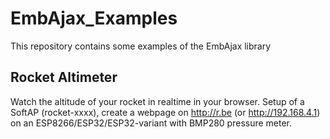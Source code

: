 # EmbAjax_Examples
This repository contains some examples of the EmbAjax library

## Rocket Altimeter
Watch the altitude of your rocket in realtime in your browser.
Setup of a SoftAP (rocket-xxxx), create a webpage on http://r.be (or http://192.168.4.1) on an ESP8266/ESP32/ESP32-variant with BMP280 pressure meter.
